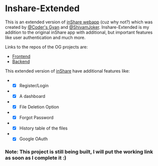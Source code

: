 # Inshare-Extended

This is an extended version of [inShare webapp](http://inshare.herokuapp.com/) (cuz why not?) which was created by [@Coder's Gyan](https://github.com/codersgyan) and [@ShivamJoker](https://github.com/ShivamJoker). Inshare-Extended is my addition to the original inShare app with additional, but important features like user authentication and much more. 

Links to the repos of the OG projects are:
* [Frontend](https://github.com/ShivamJoker/InShare)
* [Backend](https://github.com/codersgyan/inshare-file-sharing-app-api)

This extended version of [inShare](http://inshare.herokuapp.com/) have additional features like:
* - [x] Register/Login 
* - [x] A dashboard
* - [x] File Deletion Option
* - [x] Forgot Password 
* - [x] History table of the files 
* - [x] Google OAuth 

### Note: This project is still being built, I will put the working link as soon as I complete it :)
